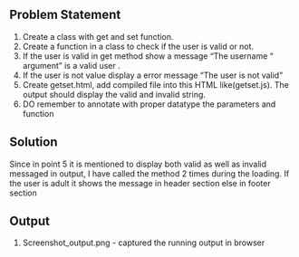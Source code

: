 ## Problem Statement
1. Create a class with get and set function.
2. Create a function in a class to check if the user is valid or not.
3. If the user is valid in get method show a message “The username “ argument” is
a valid user .
4. If the user is not value display a error message “The user is not valid”
5. Create getset.html, add compiled file into this HTML like(getset.js). The output
should display the valid and invalid string.
6. DO remember to annotate with proper datatype the parameters and function

## Solution
Since in point 5 it is mentioned to display both valid as well as invalid messaged in output, I have called the method 2 times during the loading. If the user is adult it shows the message in header section else in footer section

## Output
1. Screenshot_output.png - captured the running output in browser
